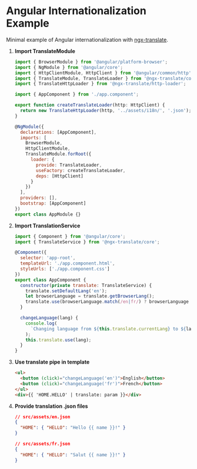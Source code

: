 # Angular Internationalization Example

Minimal example of Angular internationalization with [ngx-translate](https://github.com/ngx-translate/core). 

1. **Import TranslateModule**

   ```js
   import { BrowserModule } from '@angular/platform-browser';
   import { NgModule } from '@angular/core';
   import { HttpClientModule, HttpClient } from '@angular/common/http';
   import { TranslateModule, TranslateLoader } from '@ngx-translate/core';
   import { TranslateHttpLoader } from '@ngx-translate/http-loader';
   
   import { AppComponent } from './app.component';
   
   export function createTranslateLoader(http: HttpClient) {
     return new TranslateHttpLoader(http, '../assets/i18n/', '.json');
   }
   
   @NgModule({
     declarations: [AppComponent],
     imports: [
       BrowserModule,
       HttpClientModule,
       TranslateModule.forRoot({
         loader: {
           provide: TranslateLoader,
           useFactory: createTranslateLoader,
           deps: [HttpClient]
         }
       })
     ],
     providers: [],
     bootstrap: [AppComponent]
   })
   export class AppModule {}
   ```

   

2. **Import TranslationService**

   ```js
   import { Component } from '@angular/core';
   import { TranslateService } from '@ngx-translate/core';
   
   @Component({
     selector: 'app-root',
     templateUrl: './app.component.html',
     styleUrls: ['./app.component.css']
   })
   export class AppComponent {
     constructor(private translate: TranslateService) {
       translate.setDefaultLang('en');
       let browserLanguage = translate.getBrowserLang();
       translate.use(browserLanguage.match(/en|fr/) ? browserLanguage : 'en');
     }
   
     changeLanguage(lang) {
       console.log(
         `Changing language from ${this.translate.currentLang} to ${lang}`
       );
       this.translate.use(lang);
     }
   }
   ```

   

3. **Use translate pipe in template**

   ```html
   <ul>
     <button (click)="changeLanguage('en')">English</button>
     <button (click)="changeLanguage('fr')">French</button>
   </ul>
   <div>{{ 'HOME.HELLO' | translate: param }}</div>
   ```

   

4. **Provide translation .json files**

   ```json
   // src/assets/en.json
   {
     "HOME": { "HELLO": "Hello {{ name }}!" }
   }
   
   // src/assets/fr.json
   {
     "HOME": { "HELLO": "Salut {{ name }}!" }
   }
   ```

   